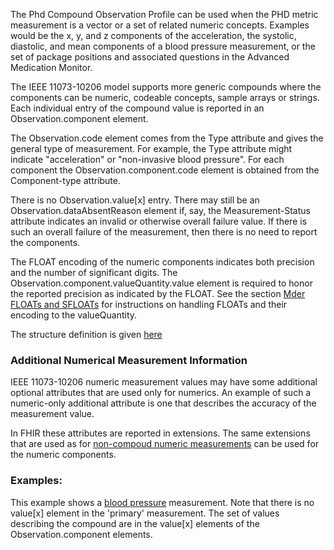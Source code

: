 The Phd Compound Observation Profile can be used when the PHD metric measurement is a vector or a set of related numeric concepts. Examples would be the x, y, and z components of the acceleration, the systolic, diastolic, and mean components of a blood pressure measurement, or the set of package positions and associated questions in the Advanced Medication Monitor.

The IEEE 11073-10206 model supports more generic compounds where the components can be numeric, codeable concepts, sample arrays or strings. Each individual entry of the compound value is reported in an Observation.component element.

The Observation.code element comes from the Type attribute and gives the general type of measurement. For example, the Type attribute might indicate "acceleration" or "non-invasive blood pressure". For each component the Observation.component.code element is obtained from the Component-type attribute.

There is no Observation.value[x] entry. There may still be an Observation.dataAbsentReason element if, say, the Measurement-Status attribute indicates an invalid or otherwise overall failure value. If there is such an overall failure of the measurement, then there is no need to report the components.

The FLOAT encoding of the numeric components indicates both precision and the number of significant digits. The Observation.component.valueQuantity.value element is required to honor the reported precision as indicated by the  FLOAT. See the section [Mder FLOATs and SFLOATs](MderFLOATsandSFLOATs.html) for instructions on handling FLOATs and their encoding to the valueQuantity.

The structure definition is given [here](StructureDefinition-PhdCompoundObservation.html)

### Additional Numerical Measurement Information
IEEE 11073-10206 numeric measurement values may have some additional optional attributes that are used only for numerics. An example of such a numeric-only additional attribute is one that describes the accuracy of the measurement value. 

In FHIR these attributes are reported in extensions. The same extensions that are used as for [non-compoud numeric measurements](StructureDefinition-PhdNumericObservation.html) can be used for the numeric components. 

### Examples:
This example shows a [blood pressure](Observation-compound-numeric-blood-pressure.html) measurement. Note that there is no value[x] element in the 'primary' measurement. The set of values describing the compound are in the value[x] elements of the Observation.component elements.

